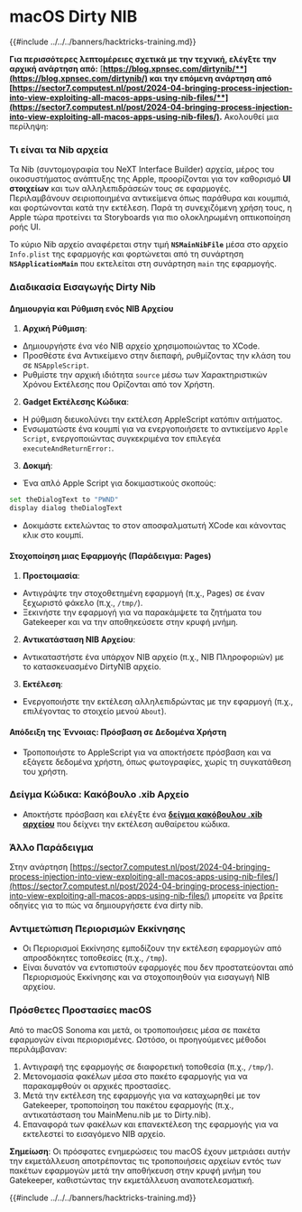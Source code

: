 # macOS Dirty NIB

{{#include ../../../banners/hacktricks-training.md}}

**Για περισσότερες λεπτομέρειες σχετικά με την τεχνική, ελέγξτε την αρχική ανάρτηση από:** [**https://blog.xpnsec.com/dirtynib/**](https://blog.xpnsec.com/dirtynib/) και την επόμενη ανάρτηση από [**https://sector7.computest.nl/post/2024-04-bringing-process-injection-into-view-exploiting-all-macos-apps-using-nib-files/**](https://sector7.computest.nl/post/2024-04-bringing-process-injection-into-view-exploiting-all-macos-apps-using-nib-files/)**.** Ακολουθεί μια περίληψη:

### Τι είναι τα Nib αρχεία

Τα Nib (συντομογραφία του NeXT Interface Builder) αρχεία, μέρος του οικοσυστήματος ανάπτυξης της Apple, προορίζονται για τον καθορισμό **UI στοιχείων** και των αλληλεπιδράσεών τους σε εφαρμογές. Περιλαμβάνουν σειριοποιημένα αντικείμενα όπως παράθυρα και κουμπιά, και φορτώνονται κατά την εκτέλεση. Παρά τη συνεχιζόμενη χρήση τους, η Apple τώρα προτείνει τα Storyboards για πιο ολοκληρωμένη οπτικοποίηση ροής UI.

Το κύριο Nib αρχείο αναφέρεται στην τιμή **`NSMainNibFile`** μέσα στο αρχείο `Info.plist` της εφαρμογής και φορτώνεται από τη συνάρτηση **`NSApplicationMain`** που εκτελείται στη συνάρτηση `main` της εφαρμογής.

### Διαδικασία Εισαγωγής Dirty Nib

#### Δημιουργία και Ρύθμιση ενός NIB Αρχείου

1. **Αρχική Ρύθμιση**:
- Δημιουργήστε ένα νέο NIB αρχείο χρησιμοποιώντας το XCode.
- Προσθέστε ένα Αντικείμενο στην διεπαφή, ρυθμίζοντας την κλάση του σε `NSAppleScript`.
- Ρυθμίστε την αρχική ιδιότητα `source` μέσω των Χαρακτηριστικών Χρόνου Εκτέλεσης που Ορίζονται από τον Χρήστη.
2. **Gadget Εκτέλεσης Κώδικα**:
- Η ρύθμιση διευκολύνει την εκτέλεση AppleScript κατόπιν αιτήματος.
- Ενσωματώστε ένα κουμπί για να ενεργοποιήσετε το αντικείμενο `Apple Script`, ενεργοποιώντας συγκεκριμένα τον επιλεγέα `executeAndReturnError:`.
3. **Δοκιμή**:

- Ένα απλό Apple Script για δοκιμαστικούς σκοπούς:

```bash
set theDialogText to "PWND"
display dialog theDialogText
```

- Δοκιμάστε εκτελώντας το στον αποσφαλματωτή XCode και κάνοντας κλικ στο κουμπί.

#### Στοχοποίηση μιας Εφαρμογής (Παράδειγμα: Pages)

1. **Προετοιμασία**:
- Αντιγράψτε την στοχοθετημένη εφαρμογή (π.χ., Pages) σε έναν ξεχωριστό φάκελο (π.χ., `/tmp/`).
- Ξεκινήστε την εφαρμογή για να παρακάμψετε τα ζητήματα του Gatekeeper και να την αποθηκεύσετε στην κρυφή μνήμη.
2. **Αντικατάσταση NIB Αρχείου**:
- Αντικαταστήστε ένα υπάρχον NIB αρχείο (π.χ., NIB Πληροφοριών) με το κατασκευασμένο DirtyNIB αρχείο.
3. **Εκτέλεση**:
- Ενεργοποιήστε την εκτέλεση αλληλεπιδρώντας με την εφαρμογή (π.χ., επιλέγοντας το στοιχείο μενού `About`).

#### Απόδειξη της Έννοιας: Πρόσβαση σε Δεδομένα Χρήστη

- Τροποποιήστε το AppleScript για να αποκτήσετε πρόσβαση και να εξάγετε δεδομένα χρήστη, όπως φωτογραφίες, χωρίς τη συγκατάθεση του χρήστη.

### Δείγμα Κώδικα: Κακόβουλο .xib Αρχείο

- Αποκτήστε πρόσβαση και ελέγξτε ένα [**δείγμα κακόβουλου .xib αρχείου**](https://gist.github.com/xpn/16bfbe5a3f64fedfcc1822d0562636b4) που δείχνει την εκτέλεση αυθαίρετου κώδικα.

### Άλλο Παράδειγμα

Στην ανάρτηση [https://sector7.computest.nl/post/2024-04-bringing-process-injection-into-view-exploiting-all-macos-apps-using-nib-files/](https://sector7.computest.nl/post/2024-04-bringing-process-injection-into-view-exploiting-all-macos-apps-using-nib-files/) μπορείτε να βρείτε οδηγίες για το πώς να δημιουργήσετε ένα dirty nib.

### Αντιμετώπιση Περιορισμών Εκκίνησης

- Οι Περιορισμοί Εκκίνησης εμποδίζουν την εκτέλεση εφαρμογών από απροσδόκητες τοποθεσίες (π.χ., `/tmp`).
- Είναι δυνατόν να εντοπιστούν εφαρμογές που δεν προστατεύονται από Περιορισμούς Εκκίνησης και να στοχοποιηθούν για εισαγωγή NIB αρχείου.

### Πρόσθετες Προστασίες macOS

Από το macOS Sonoma και μετά, οι τροποποιήσεις μέσα σε πακέτα εφαρμογών είναι περιορισμένες. Ωστόσο, οι προηγούμενες μέθοδοι περιλάμβαναν:

1. Αντιγραφή της εφαρμογής σε διαφορετική τοποθεσία (π.χ., `/tmp/`).
2. Μετονομασία φακέλων μέσα στο πακέτο εφαρμογής για να παρακαμφθούν οι αρχικές προστασίες.
3. Μετά την εκτέλεση της εφαρμογής για να καταχωρηθεί με τον Gatekeeper, τροποποίηση του πακέτου εφαρμογής (π.χ., αντικατάσταση του MainMenu.nib με το Dirty.nib).
4. Επαναφορά των φακέλων και επανεκτέλεση της εφαρμογής για να εκτελεστεί το εισαγόμενο NIB αρχείο.

**Σημείωση**: Οι πρόσφατες ενημερώσεις του macOS έχουν μετριάσει αυτήν την εκμετάλλευση αποτρέποντας τις τροποποιήσεις αρχείων εντός των πακέτων εφαρμογών μετά την αποθήκευση στην κρυφή μνήμη του Gatekeeper, καθιστώντας την εκμετάλλευση αναποτελεσματική.

{{#include ../../../banners/hacktricks-training.md}}
